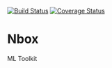 [![Build Status](https://travis-ci.org/Joseorina/nbox.svg?branch=databases_postgres)](https://travis-ci.org/Joseorina/nbox)  [![Coverage Status](https://coveralls.io/repos/github/Joseorina/IcodeAI/badge.svg?branch=master)](https://coveralls.io/github/Joseorina/IcodeAI?branch=master)
# Nbox
ML Toolkit
